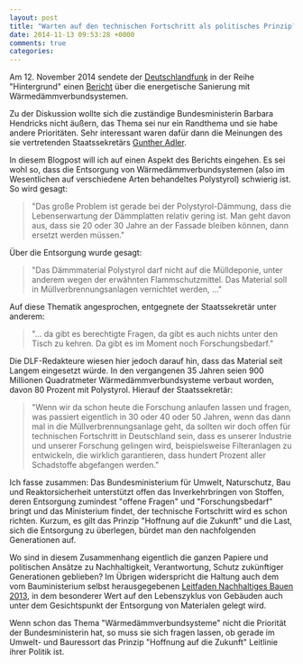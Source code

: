 ```yaml
---
layout: post
title: "Warten auf den technischen Fortschritt als politisches Prinzip?"
date: 2014-11-13 09:53:28 +0000
comments: true
categories: 
---
```


Am 12. November 2014 sendete der
[Deutschlandfunk](http://www.deutschlandfunk.de) in der Reihe
"Hintergrund" einen
[Bericht](http://www.deutschlandfunk.de/energetische-sanierung-widerstand-gegen-das-daemmen-waechst.724.de.html?dram:article_id=303005)
über die energetische Sanierung mit Wärmedämmverbundsystemen.

Zu der Diskussion wollte sich die zuständige Bundesministerin Barbara
Hendricks nicht äußern, das Thema sei nur ein Randthema und sie habe
andere Prioritäten. Sehr interessant waren dafür dann die Meinungen des
sie vertretenden Staatssekretärs [Gunther Adler](http://www.bmub.bund.de/bmub/leitung-des-hauses/lebenslauf-von-herrn-gunther-adler/).

In diesem Blogpost will ich auf einen Aspekt des Berichts eingehen. Es
sei wohl so, dass die Entsorgung von Wärmedämmverbundsystemen (also im
Wesentlichen auf verschiedene Arten behandeltes Polystyrol) schwierig
ist. So wird gesagt:

> "Das große Problem ist gerade bei der Polystyrol-Dämmung, dass die
> Lebenserwartung der Dämmplatten relativ gering ist. Man geht davon
> aus, dass sie 20 oder 30 Jahre an der Fassade bleiben können, dann
> ersetzt werden müssen."

Über die Entsorgung wurde gesagt:

> "Das Dämmmaterial Polystyrol darf nicht auf die Mülldeponie, unter
> anderem wegen der erwähnten Flammschutzmittel. Das Material soll in
> Müllverbrennungsanlagen vernichtet werden, ..."

Auf diese Thematik angesprochen, entgegnete der Staatssekretär unter
anderem:

> "... da gibt es berechtigte Fragen, da gibt es auch nichts unter den
> Tisch zu kehren. Da gibt es im Moment noch Forschungsbedarf."

Die DLF-Redakteure wiesen hier jedoch darauf hin, dass das Material
seit Langem eingesetzt würde. In den vergangenen 35 Jahren seien 900
Millionen Quadratmeter Wärmedämmverbundsysteme verbaut worden, davon
80 Prozent mit Polystyrol. Hierauf der Staatssekretär:

> "Wenn wir da schon heute die Forschung anlaufen lassen und fragen,
> was passiert eigentlich in 30 oder 40 oder 50 Jahren, wenn das dann
> mal in die Müllverbrennungsanlage geht, da sollten wir doch offen
> für technischen Fortschritt in Deutschland sein, dass es unserer
> Industrie und unserer Forschung gelingen wird, beispielsweise
> Filteranlagen zu entwickeln, die wirklich garantieren, dass hundert
> Prozent aller Schadstoffe abgefangen werden."

Ich fasse zusammen: Das Bundesministerium für Umwelt, Naturschutz, Bau
und Reaktorsicherheit unterstützt offen das Inverkehrbringen von
Stoffen, deren Entsorgung zumindest "offene Fragen" und
"Forschungsbedarf" bringt und das Ministerium findet, der technische
Fortschritt wird es schon richten. Kurzum, es gilt das Prinzip
"Hoffnung auf die Zukunft" und die Last, sich die Entsorgung zu
überlegen, bürdet man den nachfolgenden Generationen auf.

Wo sind in diesem Zusammenhang eigentlich die ganzen Papiere und
politischen Ansätze zu Nachhaltigkeit, Verantwortung, Schutz
zukünftiger Generationen geblieben? Im Übrigen widerspricht die
Haltung auch dem vom Bauministerium selbst herausgegebenen
[Leitfaden Nachhaltiges Bauen 2013](http://www.nachhaltigesbauen.de/leitfaeden-und-arbeitshilfen-veroeffentlichungen/leitfaden-nachhaltiges-bauen-2013.html),
in dem besonderer Wert auf den Lebenszyklus von Gebäuden auch unter
dem Gesichtspunkt der Entsorgung von Materialen gelegt wird.

Wenn schon das Thema "Wärmedämmverbundsysteme" nicht die Priorität der
Bundesministerin hat, so muss sie sich fragen lassen, ob gerade im
Umwelt- und Bauressort das Prinzip "Hoffnung auf die Zukunft"
Leitlinie ihrer Politik ist.



